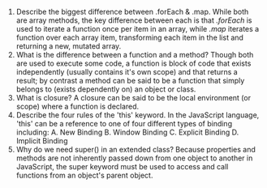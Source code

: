 1. Describe the biggest difference between .forEach & .map.
	While both are array methods, the key difference between each is that _.forEach_ is used to iterate a function once per item in an array, while _.map_ iterates a function over each array item, transforming each item in the list and returning a new, mutated array.
2. What is the difference between a function and a method?
	Though both are used to execute some code, a function is block of code that exists independently (usually contains it's own scope) and that returns a result; by contrast a method can be said to be a function that simply belongs to (exists dependently on) an object or class.
3. What is closure?
	A closure can be said to be the local environment (or scope) where a function is declared.
4. Describe the four rules of the 'this' keyword.
	In the JavaScript language, 'this' can be a reference to one of four different types of binding including:
		A. New Binding
		B. Window Binding
		C. Explicit Binding
		D. Implicit Binding
5. Why do we need super() in an extended class?
	Because properties and methods are not inherently passed down from one object to another in JavaScript, the super keyword must be used to access and call functions from an object's parent object. 
